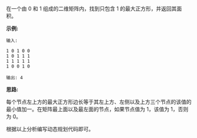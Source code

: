 在一个由 0 和 1 组成的二维矩阵内，找到只包含 1 的最大正方形，并返回其面积。

**示例:**

```
输入:

1 0 1 0 0
1 0 1 1 1
1 1 1 1 1
1 0 0 1 0

输出: 4
```

**思路:**

每个节点左上方的最大正方形边长等于其左上方、左侧以及上方三个节点的该值的最小值加一。在矩阵最上面以及最左面的节点，如果节点值为 1，该值为 1，否则为 0。

根据以上分析编写动态规划代码即可。
